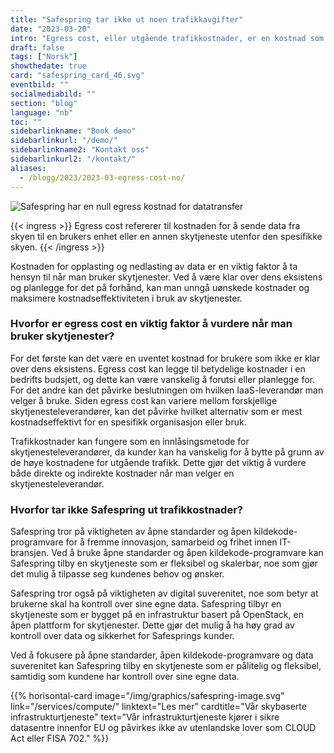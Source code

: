 ```yaml
---
title: "Safespring tar ikke ut noen trafikkavgifter"
date: "2023-03-20"
intro: "Egress cost, eller utgående trafikkostnader, er en kostnad som ofte overses når man bruker infrastruktur som en tjeneste og er en vanlig innlåsingsmetode."
draft: false
tags: ["Norsk"]
showthedate: true
card: "safespring_card_46.svg"
eventbild: ""
socialmediabild: ""
section: "blog"
language: "nb"
toc: ""
sidebarlinkname: "Book demo"
sidebarlinkurl: "/demo/"
sidebarlinkname2: "Kontakt oss"
sidebarlinkurl2: "/kontakt/"
aliases:
  - /blogg/2023/2023-03-egress-cost-no/
---
```


![Safespring har en null egress kostnad for datatransfer](/img/blogg/safespring-zero-egress-cost.svg)

{{< ingress >}}
Egress cost refererer til kostnaden for å sende data fra skyen til en brukers enhet eller en annen skytjeneste utenfor den spesifikke skyen.
{{< /ingress >}}

Kostnaden for opplasting og nedlasting av data er en viktig faktor å ta hensyn til når man bruker skytjenester. Ved å være klar over dens eksistens og planlegge for det på forhånd, kan man unngå uønskede kostnader og maksimere kostnadseffektiviteten i bruk av skytjenester.

### Hvorfor er egress cost en viktig faktor å vurdere når man bruker skytjenester?

For det første kan det være en uventet kostnad for brukere som ikke er klar over dens eksistens. Egress cost kan legge til betydelige kostnader i en bedrifts budsjett, og dette kan være vanskelig å forutsi eller planlegge for. For det andre kan det påvirke beslutningen om hvilken IaaS-leverandør man velger å bruke. Siden egress cost kan variere mellom forskjellige skytjenesteleverandører, kan det påvirke hvilket alternativ som er mest kostnadseffektivt for en spesifikk organisasjon eller bruk.

Trafikkostnader kan fungere som en innlåsingsmetode for skytjenesteleverandører, da kunder kan ha vanskelig for å bytte på grunn av de høye kostnadene for utgående trafikk. Dette gjør det viktig å vurdere både direkte og indirekte kostnader når man velger en skytjenesteleverandør.

### Hvorfor tar ikke Safespring ut trafikkostnader?

Safespring tror på viktigheten av åpne standarder og åpen kildekode-programvare for å fremme innovasjon, samarbeid og frihet innen IT-bransjen. Ved å bruke åpne standarder og åpen kildekode-programvare kan Safespring tilby en skytjeneste som er fleksibel og skalerbar, noe som gjør det mulig å tilpasse seg kundenes behov og ønsker.

Safespring tror også på viktigheten av digital suverenitet, noe som betyr at brukerne skal ha kontroll over sine egne data. Safespring tilbyr en skytjeneste som er bygget på en infrastruktur basert på OpenStack, en åpen plattform for skytjenester. Dette gjør det mulig å ha høy grad av kontroll over data og sikkerhet for Safesprings kunder.

Ved å fokusere på åpne standarder, åpen kildekode-programvare og data suverenitet kan Safespring tilby en skytjeneste som er pålitelig og fleksibel, samtidig som kundene har kontroll over sine egne data.

{{% horisontal-card image="/img/graphics/safespring-image.svg" link="/services/compute/" linktext="Les mer" cardtitle="Vår skybaserte infrastrukturtjeneste" text="Vår infrastrukturtjeneste kjører i sikre datasentre innenfor EU og påvirkes ikke av utenlandske lover som CLOUD Act eller FISA 702." %}}
